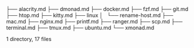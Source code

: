 ├── alacrity.md
├── dmonad.md
├── docker.md
├── fzf.md
├── git.md
├── htop.md
├── kitty.md
├── linux
│   └── rename-host.md
├── mac.md
├── nginx.md
├── printf.md
├── ranger.md
├── scp.md
├── terminal.md
├── tmux.md
├── ubuntu.md
└── xmonad.md

1 directory, 17 files
